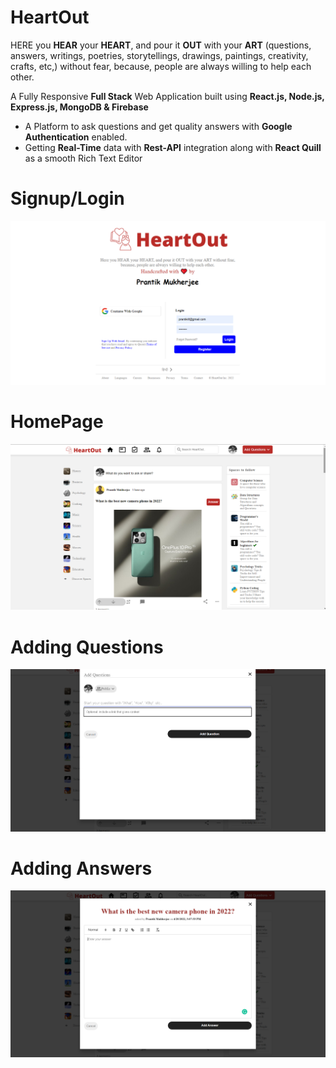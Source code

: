 # HeartOut 
HERE you **HEAR** your **HEART**, and pour it **OUT** with your **ART** (questions, answers, writings, poetries, storytellings, drawings, paintings, creativity, crafts, etc,) without fear, because, people are always willing to help each other.


A Fully Responsive **Full Stack** Web Application built using **React.js, Node.js, Express.js, MongoDB & Firebase** 
- A Platform to ask questions and get quality answers with **Google Authentication** enabled.
- Getting **Real-Time** data with **Rest-API** integration along with **React Quill** as a smooth Rich Text Editor
# Signup/Login
<img src="images/Img1.png" >

# HomePage
<img src="images/img2.png" >

# Adding Questions
<img src="images/img3.png" >

# Adding Answers
<img src="images/img4.png" >

